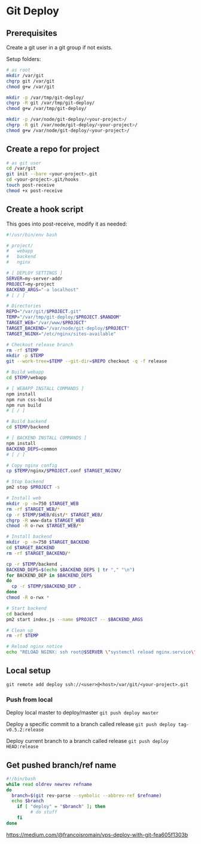 
# Git Deploy

## Prerequisites

Create a git user in a git group if not exists.

Setup folders:

```bash
# as root
mkdir /var/git
chgrp git /var/git
chmod g+w /var/git

mkdir -p /var/tmp/git-deploy/
chgrp -R git /var/tmp/git-deploy/
chmod g+w /var/tmp/git-deploy/

mkdir -p /var/node/git-deploy/<your-project>/
chgrp -R git /var/node/git-deploy/<your-project>/
chmod g+w /var/node/git-deploy/<your-project>/
```

## Create a repo for project

```bash
# as git user
cd /var/git
git init --bare <your-project>.git
cd <your-project>.git/hooks
touch post-receive
chmod +x post-receive
```

## Create a hook script

This goes into post-receive, modify it as needed:

```bash
#!/usr/bin/env bash

# project/
#   webapp
#   backend
#   nginx

# [ DEPLOY SETTINGS ]
SERVER=my-server-addr
PROJECT=my-project
BACKEND_ARGS="-a localhost"
# [ / ]

# Directories
REPO="/var/git/$PROJECT.git"
TEMP="/var/tmp/git-deploy/$PROJECT.$RANDOM"
TARGET_WEB="/var/www/$PROJECT"
TARGET_BACKEND="/var/node/git-deploy/$PROJECT"
TARGET_NGINX="/etc/nginx/sites-available"

# Checkout release branch
rm -rf $TEMP
mkdir -p $TEMP
git --work-tree=$TEMP --git-dir=$REPO checkout -q -f release

# Build webapp
cd $TEMP/webapp

# [ WEBAPP INSTALL COMMANDS ]
npm install
npm run css-build
npm run build
# [ / ]

# Build backend
cd $TEMP/backend

# [ BACKEND INSTALL COMMANDS ]
npm install
BACKEND_DEPS=common
# [ / ]

# Copy nginx config
cp $TEMP/nginx/$PROJECT.conf $TARGET_NGINX/

# Stop backend
pm2 stop $PROJECT -s

# Install web
mkdir -p -m=750 $TARGET_WEB
rm -rf $TARGET_WEB/*
cp -r $TEMP/$WEB/dist/* $TARGET_WEB/
chgrp -R www-data $TARGET_WEB
chmod -R o-rwx $TARGET_WEB/*

# Install backend
mkdir -p -m=750 $TARGET_BACKEND
cd $TARGET_BACKEND
rm -rf $TARGET_BACKEND/*

cp -r $TEMP/backend .
BACKEND_DEPS=$(echo $BACKEND_DEPS | tr "," "\n")
for BACKEND_DEP in $BACKEND_DEPS
do
  cp -r $TEMP/$BACKEND_DEP .
done
chmod -R o-rwx *

# Start backend
cd backend
pm2 start index.js --name $PROJECT -- $BACKEND_ARGS

# Clean up
rm -rf $TEMP

# Reload nginx notice
echo "RELOAD NGINX: ssh root@$SERVER \"systemctl reload nginx.service\""
```

## Local setup

`git remote add deploy ssh://<user>@<host>/var/git/<your-project>.git`

### Push from local

Deploy local master to deploy/master
`git push deploy master`

Deploy a specific commit to a branch called release
`git push deploy tag-v0.5.2:release`

Deploy current branch to a branch called release
`git push deploy HEAD:release`


## Get pushed branch/ref name

```bash
#!/bin/bash
while read oldrev newrev refname
do
  branch=$(git rev-parse --symbolic --abbrev-ref $refname)
  echo $branch
    if [ "deploy" = "$branch" ]; then
	     # do stuff
    fi
done
```

https://medium.com/@francoisromain/vps-deploy-with-git-fea605f1303b
